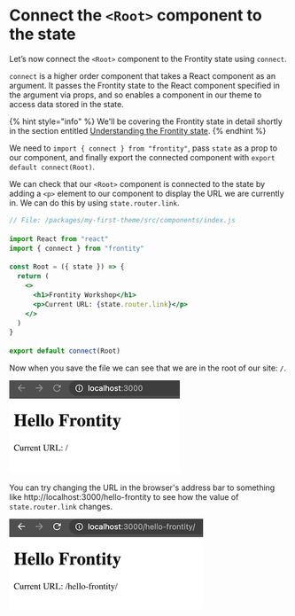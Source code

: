 # Connect the `<Root>` component to the state

Let’s now connect the `<Root>` component to the Frontity state using `connect`.

`connect` is a higher order component that takes a React component as an argument. It passes the Frontity state to the React component specified in the argument via props, and so enables a component in our theme to access data stored in the state.

{% hint style="info" %}
We'll be covering the Frontity state in detail shortly in the section entitled [Understanding the Frontity state](../part3-displaying-posts/understanding-the-frontity-state.md).
{% endhint %}

We need to `import { connect } from "frontity"`, pass `state` as a prop to our component, and finally export the connected component with `export default connect(Root)`.

We can check that our `<Root>` component is connected to the state by adding a `<p>` element to our component to display the URL we are currently in. We can do this by using `state.router.link`.

```jsx
// File: /packages/my-first-theme/src/components/index.js

import React from "react"
import { connect } from "frontity"

const Root = ({ state }) => {
  return (
    <>
      <h1>Frontity Workshop</h1>
      <p>Current URL: {state.router.link}</p>
    </>
  )
}

export default connect(Root)
```

Now when you save the file we can see that we are in the root of our site: `/`.

<p>
  <img alt="Frontity in the browser" src="../assets/part1img5.png">
</p>

You can try changing the URL in the browser's address bar to something like http://localhost:3000/hello-frontity to see how the value of `state.router.link` changes.

<p>
  <img alt="Frontity in the browser" src="../assets/part1img6.png">
</p>
